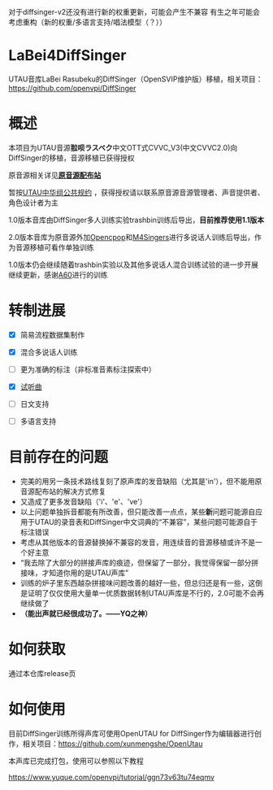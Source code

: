 对于diffsinger-v2还没有进行新的权重更新，可能会产生不兼容
有生之年可能会考虑重构（新的权重/多语言支持/唱法模型（？））

# LaBei4DiffSinger

UTAU音库LaBei Rasubeku的DiffSinger（OpenSVIP维护版）移植，相关项目：https://github.com/openvpi/DiffSinger


# 概述

本项目为UTAU音源**翋呗ラスベク**中文OTT式CVVC_V3(中文CVVC2.0)向DiffSinger的移植，音源移植已获得授权

原音源相关详见[**原音源配布站**](https://labeirasubeku.lofter.com/)

暂按[UTAU中华组公共规约](https://utauchn.huijiwiki.com/wiki/公共规约) ，获得授权请以联系原音源音源管理者、声音提供者、角色设计者为主

1.0版本音库由DiffSinger多人训练实验trashbin训练后导出，**目前推荐使用1.1版本**

2.0版本音库为原音源外加[Opencpop](http://wenet.org.cn/opencpop/)和[M4Singers](https://github.com/M4Singer/M4Singer)进行多说话人训练后导出，作为音源移植可看作单独训练

1.0版本仍会继续随着trashbin实验以及其他多说话人混合训练试验的进一步开展继续更新，感谢[A60](https://github.com/djkcyl)进行的训练


# 转制进展

- [x] 简易流程数据集制作
- [x] 混合多说话人训练
- [ ] 更为准确的标注（非标准音素标注探索中）
- [x] [试听曲](https://www.bilibili.com/video/BV1F84y1T7xz/)
- [ ] 日文支持
- [ ] 多语言支持


# 目前存在的问题

 - 完美的用另一条技术路线复刻了原声库的发音缺陷（尤其是'in'），但不能用原音源配布站的解决方式修复
 - 又造成了更多发音缺陷（'i'、'e'、've'）
 - 以上问题单独拆音都能有所改善，但只能改善一点点，某些**新**问题可能源自应用于UTAU的录音表和DiffSinger中文词典的“不兼容”，某些问题可能源自于标注错误
 - 考虑从其他版本的音源替换掉不兼容的发音，用连续音的音源移植或许不是一个好主意
 - “我去除了大部分的拼接声库的痕迹，但保留了一部分，我觉得保留一部分拼接味，才知道你用的是UTAU声库”
 - 训练的炉子里东西越杂拼接味问题改善的越好一些，但总归还是有一些，这倒是证明了仅仅使用大量单一优质数据转制UTAU声库是不行的，2.0可能不会再继续做了
 - **（能出声就已经很成功了。——YQ之神）**


# 如何获取

通过本仓库release页


# 如何使用

目前DiffSinger训练所得声库可使用OpenUTAU for DiffSinger作为编辑器进行创作，相关项目：https://github.com/xunmengshe/OpenUtau

本声库已完成打包，使用可以参照以下教程

https://www.yuque.com/openvpi/tutorial/ggn73v63tu74eqmv
